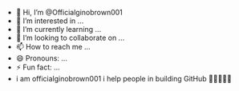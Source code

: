 - 👋 Hi, I’m @Officialginobrown001
- 👀 I’m interested in ...
- 🌱 I’m currently learning ...
- 💞️ I’m looking to collaborate on ...
- 📫 How to reach me ...
- 😄 Pronouns: ...
- ⚡ Fun fact: ...
- i am officialginobrown001 i help people in building GitHub 💯🙏✅👼🎉
<!---
Officialginobrown001/Officialginobrown001 is a ✨ special ✨ repository because its `README.md` (this file) appears on your GitHub profile.
You can click the Preview link to take a look at your changes.
--->
